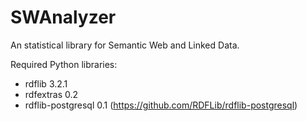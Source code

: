 SWAnalyzer
==========

An statistical library for Semantic Web and Linked Data.

Required Python libraries:

* rdflib 3.2.1
* rdfextras 0.2
* rdflib-postgresql 0.1 (https://github.com/RDFLib/rdflib-postgresql)
